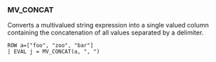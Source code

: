 <!--
This is generated by ESQL's AbstractFunctionTestCase. Do no edit it. See ../README.md for how to regenerate it.
-->

### MV_CONCAT
Converts a multivalued string expression into a single valued column containing the concatenation of all values separated by a delimiter.

```
ROW a=["foo", "zoo", "bar"]
| EVAL j = MV_CONCAT(a, ", ")
```
